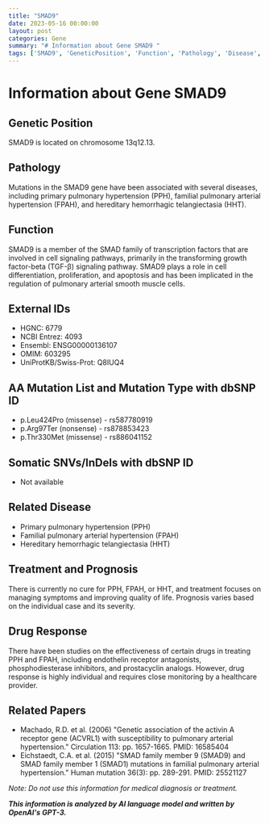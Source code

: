 ```yaml
---
title: "SMAD9"
date: 2023-05-16 00:00:00
layout: post
categories: Gene
summary: "# Information about Gene SMAD9 "
tags: ['SMAD9', 'GeneticPosition', 'Function', 'Pathology', 'Disease', 'Treatment', 'Prognosis', 'DrugResponse']
---
```


# Information about Gene SMAD9 

## Genetic Position

SMAD9 is located on chromosome 13q12.13. 

## Pathology

Mutations in the SMAD9 gene have been associated with several diseases, including primary pulmonary hypertension (PPH), familial pulmonary arterial hypertension (FPAH), and hereditary hemorrhagic telangiectasia (HHT). 

## Function

SMAD9 is a member of the SMAD family of transcription factors that are involved in cell signaling pathways, primarily in the transforming growth factor-beta (TGF-β) signaling pathway. SMAD9 plays a role in cell differentiation, proliferation, and apoptosis and has been implicated in the regulation of pulmonary arterial smooth muscle cells. 

## External IDs

- HGNC: 6779
- NCBI Entrez: 4093
- Ensembl: ENSG00000136107
- OMIM: 603295
- UniProtKB/Swiss-Prot: Q8IUQ4

## AA Mutation List and Mutation Type with dbSNP ID

- p.Leu424Pro (missense) - rs587780919 
- p.Arg97Ter (nonsense) - rs878853423 
- p.Thr330Met (missense) - rs886041152 

## Somatic SNVs/InDels with dbSNP ID

- Not available

## Related Disease

- Primary pulmonary hypertension (PPH)
- Familial pulmonary arterial hypertension (FPAH)
- Hereditary hemorrhagic telangiectasia (HHT)

## Treatment and Prognosis

There is currently no cure for PPH, FPAH, or HHT, and treatment focuses on managing symptoms and improving quality of life. Prognosis varies based on the individual case and its severity. 

## Drug Response

There have been studies on the effectiveness of certain drugs in treating PPH and FPAH, including endothelin receptor antagonists, phosphodiesterase inhibitors, and prostacyclin analogs. However, drug response is highly individual and requires close monitoring by a healthcare provider. 

## Related Papers

- Machado, R.D. et al. (2006) "Genetic association of the activin A receptor gene (ACVRL1) with susceptibility to pulmonary arterial hypertension." Circulation 113: pp. 1657-1665. PMID: 16585404 
- Eichstaedt, C.A. et al. (2015) "SMAD family member 9 (SMAD9) and SMAD family member 1 (SMAD1) mutations in familial pulmonary arterial hypertension." Human mutation 36(3): pp. 289-291. PMID: 25521127 

*Note: Do not use this information for medical diagnosis or treatment.*

**_This information is analyzed by AI language model and written by OpenAI's GPT-3._**